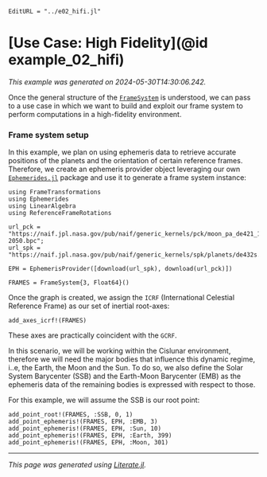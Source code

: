 ```@meta
EditURL = "../e02_hifi.jl"
```

# [Use Case: High Fidelity](@id example_02_hifi)
_This example was generated on 2024-05-30T14:30:06.242._

Once the general structure of the [`FrameSystem`](@ref) is understood, we can pass to
a use case in which we want to build and exploit our frame system to perform computations
in a high-fidelity environment.

### Frame system setup

In this example, we plan on using ephemeris data to retrieve accurate positions
of the planets and the orientation of certain reference frames. Therefore, we
create an ephemeris provider object leveraging our own
[`Ephemerides.jl`](https://github.com/JuliaSpaceMissionDesign/Ephemerides.jl) package
and use it to generate a frame system instance:

````@example e02_hifi
using FrameTransformations
using Ephemerides
using LinearAlgebra
using ReferenceFrameRotations

url_pck = "https://naif.jpl.nasa.gov/pub/naif/generic_kernels/pck/moon_pa_de421_1900-2050.bpc";
url_spk = "https://naif.jpl.nasa.gov/pub/naif/generic_kernels/spk/planets/de432s.bsp";

EPH = EphemerisProvider([download(url_spk), download(url_pck)])

FRAMES = FrameSystem{3, Float64}()
````

Once the graph is created, we assign the `ICRF` (International Celestial Reference
Frame) as our set of inertial root-axes:

````@example e02_hifi
add_axes_icrf!(FRAMES)
````

These axes are practically coincident with the `GCRF`.

In this scenario, we will be working within the Cislunar environment, therefore
we will need the major bodies that influence this dynamic regime, i..e, the Earth,
the Moon and the Sun. To do so, we also define the Solar System Barycenter (SSB) and
the Earth-Moon Barycenter (EMB) as the ephemeris data of the remaining bodies is
expressed with respect to those.

For this example, we will assume the SSB is our root point:

````@example e02_hifi
add_point_root!(FRAMES, :SSB, 0, 1)
add_point_ephemeris!(FRAMES, EPH, :EMB, 3)
add_point_ephemeris!(FRAMES, EPH, :Sun, 10)
add_point_ephemeris!(FRAMES, EPH, :Earth, 399)
add_point_ephemeris!(FRAMES, EPH, :Moon, 301)
````

---

*This page was generated using [Literate.jl](https://github.com/fredrikekre/Literate.jl).*

